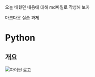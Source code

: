 오늘 배웠던 내용에 대해 md파일로 작성해 보자

마크다운 실습 과제
# Python

## 개요 
![파이썬 로고](https://wikidocs.net/images/page/5/pahkey_KRRKrp.png)
